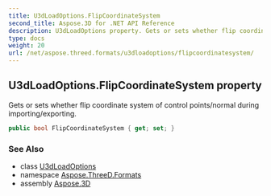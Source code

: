 ```yaml
---
title: U3dLoadOptions.FlipCoordinateSystem
second_title: Aspose.3D for .NET API Reference
description: U3dLoadOptions property. Gets or sets whether flip coordinate system of control points/normal during importing/exporting
type: docs
weight: 20
url: /net/aspose.threed.formats/u3dloadoptions/flipcoordinatesystem/
---
```

## U3dLoadOptions.FlipCoordinateSystem property

Gets or sets whether flip coordinate system of control points/normal during importing/exporting.

```csharp
public bool FlipCoordinateSystem { get; set; }
```

### See Also

* class [U3dLoadOptions](../)
* namespace [Aspose.ThreeD.Formats](../../../aspose.threed.formats/)
* assembly [Aspose.3D](../../../)


